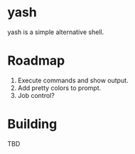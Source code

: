 # yash

yash is a simple alternative shell.

# Roadmap
1. Execute commands and show output.
2. Add pretty colors to prompt.
3. Job control?

# Building
TBD

